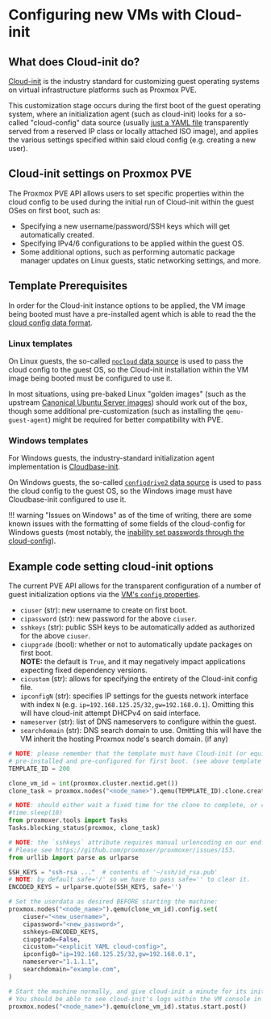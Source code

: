 <!-- spell-checker:ignore nocloud Cloudbase configdrive ciuser cipassword ciupgrade cicustom sshkeys nameserver searchdomain nextid -->
<!-- spell-checker:ignore newid urlencoding urllib urlparse userdata -->
# Configuring new VMs with Cloud-init

## What does Cloud-init do?

[Cloud-init](https://cloudinit.readthedocs.io/en/latest/) is the industry
standard for customizing guest operating systems on virtual
infrastructure platforms such as Proxmox PVE.

This customization stage occurs during the first boot of the guest operating
system, where an initialization agent (such as cloud-init) looks for a so-called
"cloud-config" data source (usually
[just a YAML file](https://cloudinit.readthedocs.io/en/latest/reference/examples.html)
transparently served from a reserved IP class or locally attached ISO image),
and applies the various settings specified within said cloud config (e.g. creating a new user).

## Cloud-init settings on Proxmox PVE

The Proxmox PVE API allows users to set specific properties within the cloud config
to be used during the initial run of Cloud-init within the guest OSes on first boot,
such as:

* Specifying a new username/password/SSH keys which will get automatically
  created.
* Specifying IPv4/6 configurations to be applied within the guest OS.
* Some additional options, such as performing automatic package manager updates
  on Linux guests, static networking settings, and more.

## Template Prerequisites

In order for the Cloud-init instance options to be applied, the VM image being
booted must have a pre-installed agent which is able to read the the
[cloud config data format](https://cloudinit.readthedocs.io/en/latest/reference/examples.html).

### Linux templates

On Linux guests, the so-called [`nocloud` data source](https://cloudinit.readthedocs.io/en/latest/reference/datasources/nocloud.html)
is used to pass the cloud config to the guest OS, so the Cloud-init
installation within the VM image being booted must be configured to use it.

In most situations, using pre-baked Linux "golden images" (such as the upstream
[Canonical Ubuntu Server images](https://cloud-images.ubuntu.com)) should work
out of the box, though some additional pre-customization (such as installing the
`qemu-guest-agent`) might be required for better compatibility with PVE.

### Windows templates

For Windows guests, the industry-standard initialization agent implementation is
[Cloudbase-init](https://github.com/cloudbase/cloudbase-init).

On Windows guests, the so-called [`configdrive2` data source](https://cloudinit.readthedocs.io/en/latest/reference/datasources/configdrive.html#version-2)
is used to pass the cloud config to the guest OS, so the Windows image must
have Cloudbase-init configured to use it.

!!! warning "Issues on Windows"
    as of the time of writing, there are some known issues with
    the formatting of some fields of the cloud-config for Windows guests (most
    notably, the [inability set passwords through the cloud-config](https://bugzilla.proxmox.com/show_bug.cgi?id=4493)).

## Example code setting cloud-init options

The current PVE API allows for the transparent configuration of a number of
guest initialization options via the [VM's `config` properties](https://pve.proxmox.com/pve-docs/api-viewer/index.html#/nodes/{node}/qemu/{vmid}/config).

* `ciuser` (str): new username to create on first boot.
* `cipassword` (str): new password for the above `ciuser`.
* `sshkeys` (str): public SSH keys to be automatically added as authorized for
  the above `ciuser`.
* `ciupgrade` (bool): whether or not to automatically update packages on first
  boot.  
  **NOTE:** the default is `True`, and it may negatively impact applications
  expecting fixed dependency versions.
* `cicustom` (str): allows for specifying the entirety of the Cloud-init config file.
* `ipconfigN` (str): specifies IP settings for the guests network interface
  with index `N` (e.g. `ip=192.168.125.25/32,gw=192.168.0.1`). Omitting this will
  have cloud-init attempt DHCPv4 on said interface.
* `nameserver` (str): list of DNS nameservers to configure within the guest.
* `searchdomain` (str): DNS search domain to use. Omitting this will have the
  VM inherit the hosting Proxmox node's search domain. (if any)

```python
# NOTE: please remember that the template must have Cloud-init (or equivalent)
# pre-installed and pre-configured for first boot. (see above template sections)
TEMPLATE_ID = 200

clone_vm_id = int(proxmox.cluster.nextid.get())
clone_task = proxmox.nodes("<node_name>").qemu(TEMPLATE_ID).clone.create(newid=clone_vm_id)

# NOTE: should either wait a fixed time for the clone to complete, or check the status of the clone task
#time.sleep(10)
from proxmoxer.tools import Tasks
Tasks.blocking_status(proxmox, clone_task)

# NOTE: the `sshkeys` attribute requires manual urlencoding on our end.
# Please see https://github.com/proxmoxer/proxmoxer/issues/153.
from urllib import parse as urlparse

SSH_KEYS = "ssh-rsa ..."  # contents of '~/ssh/id_rsa.pub'
# NOTE: by default safe='/' so we have to pass safe='' to clear it.
ENCODED_KEYS = urlparse.quote(SSH_KEYS, safe='')

# Set the userdata as desired BEFORE starting the machine:
proxmox.nodes("<node_name>").qemu(clone_vm_id).config.set(
    ciuser="<new_username>",
    cipassword="<new_password>",
    sshkeys=ENCODED_KEYS,
    ciupgrade=False,
    cicustom="<explicit YAML cloud-config>",
    ipconfig0="ip=192.168.125.25/32,gw=192.168.0.1",
    nameserver="1.1.1.1",
    searchdomain="example.com",
)

# Start the machine normally, and give cloud-init a minute for its initial run.
# You should be able to see cloud-init's logs within the VM console in the PVE UI.
proxmox.nodes("<node_name>").qemu(clone_vm_id).status.start.post()
```
